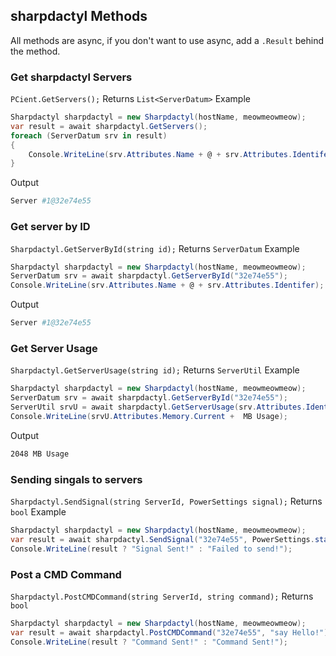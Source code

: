 ## sharpdactyl Methods

All methods are async, if you don't want to use async, add a `.Result` behind the method.

### Get sharpdactyl Servers
`PCient.GetServers();`
Returns
`List<ServerDatum>`
Example
```csharp
Sharpdactyl sharpdactyl = new Sharpdactyl(hostName, meowmeowmeow);
var result = await sharpdactyl.GetServers();
foreach (ServerDatum srv in result)
{
    Console.WriteLine(srv.Attributes.Name + @ + srv.Attributes.Identifer);
}
```
Output
```bash
Server #1@32e74e55
```
### Get server by ID
`Sharpdactyl.GetServerById(string id);`
Returns
`ServerDatum`
Example
```csharp
Sharpdactyl sharpdactyl = new Sharpdactyl(hostName, meowmeowmeow);
ServerDatum srv = await sharpdactyl.GetServerById("32e74e55");
Console.WriteLine(srv.Attributes.Name + @ + srv.Attributes.Identifer);
```
Output
```bash
Server #1@32e74e55
```
### Get Server Usage
`Sharpdactyl.GetServerUsage(string id);`
Returns
`ServerUtil`
Example
```csharp
Sharpdactyl sharpdactyl = new Sharpdactyl(hostName, meowmeowmeow);
ServerDatum srv = await sharpdactyl.GetServerById("32e74e55");
ServerUtil srvU = await sharpdactyl.GetServerUsage(srv.Attributes.Identifer);
Console.WriteLine(srvU.Attributes.Memory.Current +  MB Usage);
```
Output
```bash
2048 MB Usage
```
### Sending singals to servers
`Sharpdactyl.SendSignal(string ServerId, PowerSettings signal);`
Returns
`bool`
Example
```csharp
Sharpdactyl sharpdactyl = new Sharpdactyl(hostName, meowmeowmeow);
var result = await sharpdactyl.SendSignal("32e74e55", PowerSettings.start);
Console.WriteLine(result ? "Signal Sent!" : "Failed to send!");
```
### Post a CMD Command
`Sharpdactyl.PostCMDCommand(string ServerId, string command);`
Returns
`bool`
```csharp
Sharpdactyl sharpdactyl = new Sharpdactyl(hostName, meowmeowmeow);
var result = await sharpdactyl.PostCMDCommand("32e74e55", "say Hello!");
Console.WriteLine(result ? "Command Sent!" : "Command Sent!");
```
